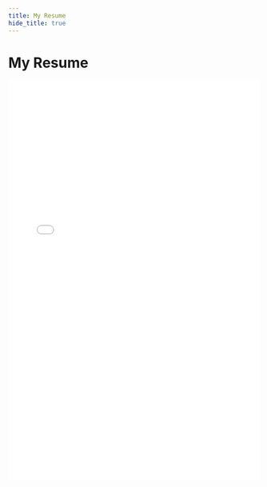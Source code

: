 ```yaml
---
title: My Resume
hide_title: true
---
```


# My Resume

<embed src="/files/Resume2025.pdf" type="application/pdf" width="100%" height="800px">